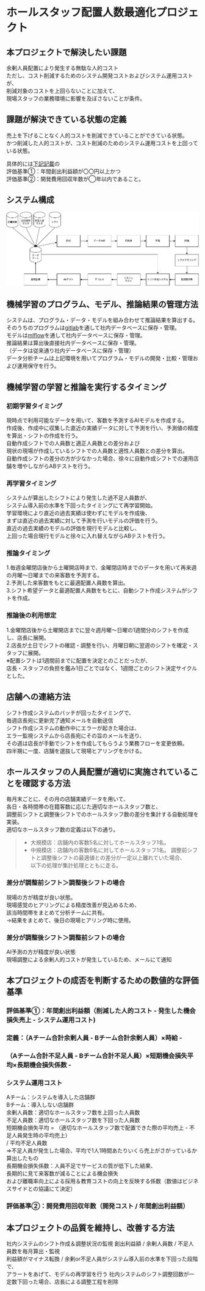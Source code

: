 # ホールスタッフ配置人数最適化プロジェクト

## 本プロジェクトで解決したい課題  
余剰人員配置により発生する無駄な人的コスト  
ただし、コスト削減するためのシステム開発コストおよびシステム運用コストが、  
削減対象のコストを上回らないことに加えて、  
現場スタッフの業務環境に影響を及ぼさないことが条件。


## 課題が解決できている状態の定義
売上を下げることなく人的コストを削減できていることができている状態。  
かつ削減した人的コストが、コスト削減のためのシステム運用コストを上回っている状態。

具体的には[下記記載](#本プロジェクトの成否を判断するための数値的な評価基準)の  
評価基準①：年間創出利益額が〇〇円以上かつ  
評価基準②：開発費用回収年数が◯年以内であること。

## システム構成
![システム構成図](auto_shift_making_system.png "シフト自動作成システム構成図")


## 機械学習のプログラム、モデル、推論結果の管理方法
システムは、プログラム・データ・モデルを組み合わせて推論結果を算出する。  
そのうちのプログラムは[gitlab](https://web-camp.io/magazine/archives/110397)を通して社内データベースに保存・管理。  
モデルは[mlflow](https://ktksq.hatenablog.com/entry/mlflow-tracking)を通して社内データベースに保存・管理。  
推論結果は算出後直接社内データベースに保存・管理。  
（データは従来通り社内データベースに保存・管理）  
データ分析チームは上記環境を用いてプログラム・モデルの開発・比較・管理および運用保守を行う。

## 機械学習の学習と推論を実行するタイミング
### 初期学習タイミング
現時点で利用可能なデータを用いて、客数を予測するAIモデルを作成する。  
作成後、作成中に収集した直近の実績データに対して予測を行い、予測値の精度を算出・シフトの作成を行う。  
自動作成シフトでの人員数と適正人員数との差分および  
現状の現場が作成しているシフトでの人員数と適性人員数との差分を算出。  
自動作成シフトの差分の方が少なかった場合、徐々に自動作成シフトでの運用店舗を増やしながらABテストを行う。

### 再学習タイミング
システムが算出したシフトにより発生した過不足人員数が、  
システム導入前の水準を下回ったタイミングにて再学習開始。  
学習環境により直近の過去実績は使わずにモデルを作成後、  
まずは直近の過去実績に対して予測を行いモデルの評価を行う。   
直近の過去実績のモデルの評価を現行モデルと比較し、  
上回った場合現行モデルと徐々に入れ替えながらABテストを行う。


### 推論タイミング
1.毎週金曜閉店後から土曜開店時まで、金曜閉店時までのデータを用いて再来週の月曜〜日曜までの来客数を予測する。  
2.予測した来客数をもとに最適配置人員数を算出。  
3.シフト希望データと最適配置人員数をもとに、自動シフト作成システムがシフトを作成。


### 推論後の利用想定
1.金曜閉店後から土曜開店までに翌々週月曜〜日曜の1週間分のシフトを作成し、店長に展開。  
2.店長が土日でシフトの確認・調整を行い、月曜日朝に翌週のシフトを確定・スタッフに展開。  
※配置シフトは1週間前までに配置を決定とのことだったが、  
店長・スタッフの負担を鑑み1日ごとではなく、1週間ごとのシフト決定サイクルとした。


## 店舗への連絡方法
シフト作成システムのバッチが回ったタイミングで、  
毎週店長宛に更新完了通知メールを自動送信  
シフト作成システムの動作中にエラーが起きた場合は、  
エラー監視システムから店長宛にその旨のメールを送り、  
その週は店長が手動でシフトを作成してもらうよう業務フローを変更依頼。  
四半期に一度、店舗を選抜して現場ヒアリングをかける。


## ホールスタッフの人員配置が適切に実施されていることを確認する方法
毎月末ごとに、その月の店舗実績データを用いて、  
各日・各時間帯の在籍客数に応じた適切なホールスタッフ数と、  
調整前シフトと調整後シフトでのホールスタッフ数の差分を集計する自動処理を実装。  
適切なホールスタッフ数の定義は以下の通り。
>- 大規模店：店舗内の客数5名に対してホールスタッフ1名。
>- 中規模店：店舗内の客数6名に対してホールスタッフ1名。
調整前シフトと調整後シフトの最適値との差分が一定以上離れていた場合、  
以下の処理が集計処理とともに走る。


### 差分が調整前シフト＞調整後シフトの場合
現場の方が精度が良い状態。  
現場感覚のヒアリングによる精度改善が見込めるため、  
該当時間帯をまとめて分析チームに共有。  
→結果をまとめて、後日の現場ヒアリング時に使用。


### 差分が調整後シフト＞調整前シフトの場合
AI予測の方が精度が良い状態  
現場調整による余剰人的コストが発生しているため、メールにて通知

## 本プロジェクトの成否を判断するための数値的な評価基準
### 評価基準①：年間創出利益額（削減した人的コスト - 発生した機会損失売上 - システム運用コスト)
### 定義：（Aチーム合計余剰人員 - Bチーム合計余剰人員）×時給 -   
### （Aチーム合計不足人員 - Bチーム合計不足人員）×短期機会損失平均×長期機会損失係数 -  
### システム運用コスト
Aチーム：システムを導入した店舗群  
Bチーム：導入しない店舗群  
余剰人員数：適切なホールスタッフ数を上回った人員数  
不足人員数：適切なホールスタッフ数を下回った人員数  
短期機会損失平均 = （適切なホールスタッフ数で配置できた際の平均売上 - 不足人員発生時の平均売上）  
/ 平均不足人員数  
=>不足人員が発生した場合、平均で1人1時間あたりいくら売上がさがっているか算出したもの  
長期機会損失係数：人員不足でサービスの質が低下した結果、  
長期的に見て来客数が減ることによる機会損失  
および離職率向上による採用＆教育コストの向上を反映する係数（数値はビジネスサイドとの協議にて決定）

### 評価基準②：開発費用回収年数（開発コスト / 年間創出利益額）

## 本プロジェクトの品質を維持し、改善する方法
社内システムのシフト作成＆調整状況の監視
創出利益額 / 余剰人員数 / 不足人員数を毎月算出・監視  
利益額がマイナス転換 / 余剰or不足人員がシステム導入前の水準を下回った段階で、  
アラートをあげて、モデルの再学習を行う
社内システムのシフト調整回数が一定数下回った場合、店長による調整工程を削除
